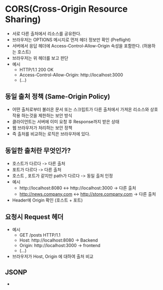 # CORS(Cross-Origin Resource Sharing)
- 서로 다른 출처에서 리소스를 공유한다.
- 브라우저는 OPTIONS 메시지로 먼저 헤더 정보만 확인 (Preflight)
- 서버에서 응답 헤더에 Access-Control-Allow-Origin 속성을 포함한다. (허용하는 호스트)
- 브라우저는 위 헤더를 보고 판단
- 예시
	- HTTP/1.1 200 OK
	- Access-Control-Allow-Origin: http://localhost:3000
	- (...)


## 동일 출처 정책 (Same-Origin Policy)
- 어떤 출처로부터 불러온 문서 또는 스크립트가 다른 출처에서 가져온 리소스와 상호작용 하는것을 제한하는 보안 방식
- 클라이언트는 서버에 이미 요청 후 Response까지 받은 상태
- 웹 브라우저가 처리하는 보안 정책
- 즉 출처를 비교하는 로직은 브라우저에 있다.

## 동일한 출처란 무엇인가?
- 호스트가 다르다 -> 다른 출처
- 포트가 다르다 -> 다른 출처
- 호스트 , 포트가 같지만 path가 다르다 -> 동일 출처 인정
- 예시
	- http://localhost:8080 <-> http://localhost:3000 -> 다른 출처
	- http://news.company.com <-> http://store.company.com -> 다른 출처
- Header에 Origin 확인 (호스트 + 포트)

## 요청시 Request 헤더
- 예시
	- GET /posts HTTP/1.1
	- Host: http://localhost:8080 -> Backend
	- Origin: http://localhost:3000 -> frontend
	- (...)
- 브라우저가 Host, Origin 에 대하여 출처 비교

## JSONP
- <script> 태그는 동일 출처를 비교하지 않는다.
- 서버에서 JSON이 아닌, JS 코드를 전달하는 방법
- 지금은 사용 X (대신 CORS 사용)

## @CrossOrigin
- Spring Web MVC에서 CORS 지정 가능
```java
@CrossOrigin("http://localhost:3000")
public class PostController {
  ...
  @PostMapping
  @ResponseStatus(HttpStatus.CREATED)
  public PostDto create(@RequestBody PostDto postDto) {
    ...
  }
}
```

## App 전체에 적용
```java
@SpringBootApplication
public class DemoApplication {
  public static void main(String[] args) {
    ...
  }
  @Bean
  public WebMvcConfigurer webMvcConfigurer() {
    return new WebMvcConfigurer() {
    @Override
    public void addCorsMappings(CorsRegistry registry) {
      registry.addMapping("/**")
              .allowedMethods("GET", "POST", "PATCH", "DELETE", "OPTIONS")
              .allowedOrigins("http://localhost:3000");
      }
    };
  }
}
```
